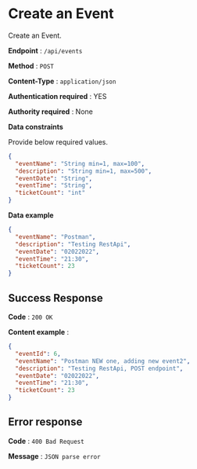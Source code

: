 # Create an Event

Create an Event.

**Endpoint** : `/api/events`

**Method** : `POST`

**Content-Type** : `application/json`

**Authentication required** : YES

**Authority required** : None

**Data constraints**

Provide below required values.

```json
{
  "eventName": "String min=1, max=100",
  "description": "String min=1, max=500",
  "eventDate": "String",
  "eventTime": "String",
  "ticketCount": "int"
}
```

**Data example**

```json
{
  "eventName": "Postman",
  "description": "Testing RestApi",
  "eventDate": "02022022",
  "eventTime": "21:30",
  "ticketCount": 23
}
```

## Success Response

**Code** : `200 OK`

**Content example** :

```json
{
  "eventId": 6,
  "eventName": "Postman NEW one, adding new event2",
  "description": "Testing RestApi, POST endpoint",
  "eventDate": "02022022",
  "eventTime": "21:30",
  "ticketCount": 23
}
```

## Error response

**Code** : `400 Bad Request`

**Message** : `JSON parse error`
